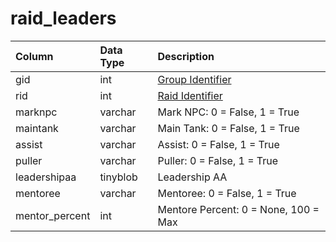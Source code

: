 # raid\_leaders

| Column | Data Type | Description |
| :--- | :--- | :--- |
| gid | int | [Group Identifier](../../../schema/categories/raids/group_id.md) |
| rid | int | [Raid Identifier](raid_details.md) |
| marknpc | varchar | Mark NPC: 0 = False, 1 = True |
| maintank | varchar | Main Tank: 0 = False, 1 = True |
| assist | varchar | Assist: 0 = False, 1 = True |
| puller | varchar | Puller: 0 = False, 1 = True |
| leadershipaa | tinyblob | Leadership AA |
| mentoree | varchar | Mentoree: 0 = False, 1 = True |
| mentor\_percent | int | Mentore Percent: 0 = None, 100 = Max |

